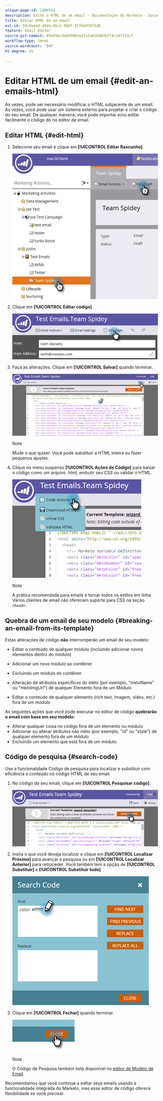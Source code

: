 ```yaml
---
unique-page-id: 1900554
description: Edite o HTML de um email - Documentação do Marketo - Documentação do produto
title: Editar HTML de um email
exl-id: 9dc8e44d-d9da-4bc2-950f-3ffbb976f5d5
feature: Email Editor
source-git-commit: 09a656c3a0d0002edfa1a61b987bff4c1dff33cf
workflow-type: tm+mt
source-wordcount: '347'
ht-degree: 4%

---
```


# Editar HTML de um email {#edit-an-emails-html}

Às vezes, pode ser necessário modificar o HTML subjacente de um email. Às vezes, você pode usar um sistema externo para projetar e criar o código do seu email. De qualquer maneira, você pode importar e/ou editar facilmente o código do no editor de email.

## Editar HTML {#edit-html}

1. Selecione seu email e clique em **[!UICONTROL Editar Rascunho]**.

   ![](assets/teamspidey.jpg)

1. Clique em **[!UICONTROL Editar código]**.

   ![](assets/two-4.png)

1. Faça as alterações. Clique em **[!UICONTROL Salvar]** quando terminar.

   ![](assets/three-3.png)

   >[!NOTE]
   >
   >Mude o que quiser. Você pode substituir a HTML inteira ou fazer pequenos ajustes.

1. Clique no menu suspenso **[!UICONTROL Ações de Código]** para baixar o código como um arquivo .html, embutir seu CSS ou validar o HTML.

   ![](assets/four-2.png)

   >[!NOTE]
   >
   >A prática recomendada para emails é tornar todos os estilos em linha. Vários clientes de email não oferecem suporte para CSS na seção `<head>`.

## Quebra de um email de seu modelo {#breaking-an-email-from-its-template}

Estas alterações de código **não** interromperão um email de seu modelo:

* Editar o conteúdo de qualquer módulo (incluindo adicionar novos elementos dentro do módulo)
* Adicionar um novo módulo ao contêiner
* Excluindo um módulo do contêiner

* Alteração de atributos específicos do mkto (por exemplo, &quot;mktoName&quot; ou &quot;mktoImgUrl&quot;) de qualquer Elemento fora de um Módulo
* Editar o conteúdo de qualquer elemento (rich text, imagem, vídeo, etc.) fora de um módulo

As seguintes ações que você pode executar no editor de código **quebrarão o email com base em seu modelo:**

* Alterar qualquer coisa no código fora de um elemento ou módulo
* Adicionar ou alterar atributos não mkto (por exemplo, &quot;id&quot; ou &quot;style&quot;) de qualquer elemento fora de um módulo
* Excluindo um elemento que está fora de um módulo

## Código de pesquisa {#search-code}

Use a funcionalidade Código de pesquisa para localizar e substituir com eficiência o conteúdo no código HTML de seu email.

1. No código do seu email, clique em **[!UICONTROL Pesquisar código]**.

   ![](assets/five-2.png)

1. Insira o que você deseja localizar e clique em **[!UICONTROL Localizar Próximo]** para avançar a pesquisa ou em **[!UICONTROL Localizar Anterior]** para retroceder. Você também tem a opção de **[!UICONTROL Substituir]** e **[!UICONTROL Substituir tudo]**.

   ![](assets/six-1.png)

1. Clique em **[!UICONTROL Fechar]** quando terminar.

   ![](assets/seven.png)

   >[!NOTE]
   >
   >O Código de Pesquisa também está disponível no [editor de Modelo de Email](/help/marketo/product-docs/email-marketing/general/email-editor-2/create-an-email-template.md).

Recomendamos que você continue a editar seus emails usando a funcionalidade integrada do Marketo, mas esse editor de código oferece flexibilidade se você precisar.
